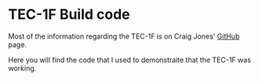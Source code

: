 # TEC-1F Build code

Most of the information regarding the TEC-1F is on Craig Jones' [GitHub](https://github.com/crsjones/TEC-1) page.

Here you will find the code that I used to demonstraite that the TEC-1F was working.  
